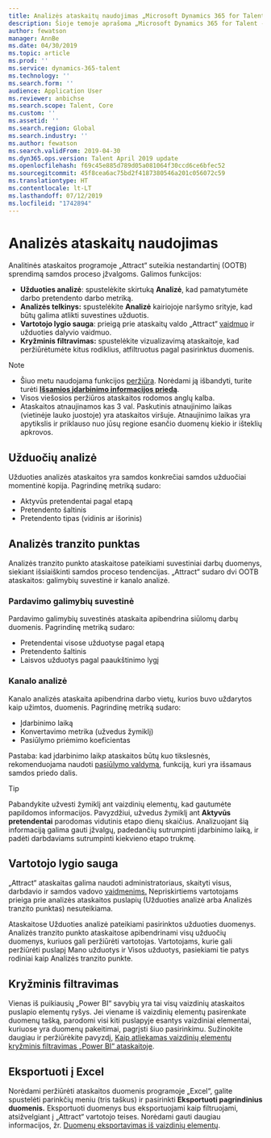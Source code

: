 ```yaml
---
title: Analizės ataskaitų naudojimas „Microsoft Dynamics 365 for Talent - Attract”
description: Šioje temoje aprašoma „Microsoft Dynamics 365 for Talent - Attract” samdos procesų įžvalgų analizės ataskaitos.
author: fewatson
manager: AnnBe
ms.date: 04/30/2019
ms.topic: article
ms.prod: ''
ms.service: dynamics-365-talent
ms.technology: ''
ms.search.form: ''
audience: Application User
ms.reviewer: anbichse
ms.search.scope: Talent, Core
ms.custom: ''
ms.assetid: ''
ms.search.region: Global
ms.search.industry: ''
ms.author: fewatson
ms.search.validFrom: 2019-04-30
ms.dyn365.ops.version: Talent April 2019 update
ms.openlocfilehash: f69c45e885d789d05a081064f30ccd6ce6bfec52
ms.sourcegitcommit: 45f8cea6ac75bd2f4187380546a201c056072c59
ms.translationtype: HT
ms.contentlocale: lt-LT
ms.lasthandoff: 07/12/2019
ms.locfileid: "1742894"
---
```

# <a name="use-analytic-reports"></a>Analizės ataskaitų naudojimas

Analitinės ataskaitos programoje „Attract“ suteikia nestandartinį (OOTB) sprendimą samdos proceso įžvalgoms. Galimos funkcijos:

- **Užduoties analizė**: spustelėkite skirtuką **Analizė**, kad pamatytumėte darbo pretendento darbo metriką.
- **Analizės telkinys:** spustelėkite **Analizė** kairiojoje naršymo srityje, kad būtų galima atlikti suvestines užduotis.
- **Vartotojo lygio sauga**: prieigą prie ataskaitų valdo „Attract“ [vaidmuo](security-attract.md) ir užduoties dalyvio vaidmuo.
- **Kryžminis filtravimas:** spustelėkite vizualizavimą ataskaitoje, kad peržiūrėtumėte kitus rodiklius, atfiltruotus pagal pasirinktus duomenis.

>[!NOTE] 
>- Šiuo metu naudojama funkcijos [peržiūra](access-preview-feature.md). Norėdami ją išbandyti, turite turėti [**Išsamios įdarbinimo informacijos priedą**](attract-comprehensive-hiring.md).
>- Visos viešosios peržiūros ataskaitos rodomos anglų kalba.
>- Ataskaitos atnaujinamos kas 3 val. Paskutinis atnaujinimo laikas (vietinėje lauko juostoje) yra ataskaitos viršuje. Atnaujinimo laikas yra apytikslis ir priklauso nuo jūsų regione esančio duomenų kiekio ir išteklių apkrovos.

## <a name="job-analytics"></a>Užduočių analizė

Užduoties analizės ataskaitos yra samdos konkrečiai samdos užduočiai momentinė kopija.  Pagrindinę metriką sudaro:

- Aktyvūs pretendentai pagal etapą
- Pretendento šaltinis
- Pretendento tipas (vidinis ar išorinis)

## <a name="analytics-hub"></a>Analizės tranzito punktas

Analizės tranzito punkto ataskaitose pateikiami suvestiniai darbų duomenys, siekiant išsiaiškinti samdos proceso tendencijas. „Attract“ sudaro dvi OOTB ataskaitos: galimybių suvestinė ir kanalo analizė.

### <a name="pipeline-summary"></a>Pardavimo galimybių suvestinė

Pardavimo galimybių suvestinės ataskaita apibendrina siūlomų darbų duomenis. Pagrindinę metriką sudaro:

- Pretendentai visose užduotyse pagal etapą
- Pretendento šaltinis
- Laisvos užduotys pagal paaukštinimo lygį

### <a name="funnel-analysis"></a>Kanalo analizė

Kanalo analizės ataskaita apibendrina darbo vietų, kurios buvo uždarytos kaip užimtos, duomenis. Pagrindinę metriką sudaro:

- Įdarbinimo laiką
- Konvertavimo metrika (užvedus žymiklį)
- Pasiūlymo priėmimo koeficientas

Pastaba: kad įdarbinimo laikp ataskaitos būtų kuo tikslesnės, rekomenduojama naudoti [pasiūlymo valdymą](offer-setup.md), funkciją, kuri yra išsamaus samdos priedo dalis.

>[!TIP] 
>Pabandykite užvesti žymiklį ant vaizdinių elementų, kad gautumėte papildomos informacijos. Pavyzdžiui, užvedus žymiklį ant **Aktyvūs pretendentai** parodomas vidutinis etapo dienų skaičius. Analizuojant šią informaciją galima gauti įžvalgų, padedančių sutrumpinti įdarbinimo laiką, ir padėti darbdaviams sutrumpinti kiekvieno etapo trukmę.

## <a name="user-specific-security"></a>Vartotojo lygio sauga

„Attract“ ataskaitas galima naudoti administratoriaus, skaityti visus, darbdavio ir samdos vadovo [vaidmenims.](security-attract.md) Nepriskirtiems vartotojams prieiga prie analizės ataskaitos puslapių (Užduoties analizė arba Analizės tranzito punktas) nesuteikiama.

Ataskaitose Užduoties analizė pateikiami pasirinktos užduoties duomenys. Analizės tranzito punkto ataskaitose apibendrinami visų užduočių duomenys, kuriuos gali peržiūrėti vartotojas. Vartotojams, kurie gali peržiūrėti puslapį Mano užduotys ir Visos užduotys, pasiekiami tie patys rodiniai kaip Analizės tranzito punkte.

## <a name="cross-filter"></a>Kryžminis filtravimas

Vienas iš puikiausių „Power BI“ savybių yra tai visų vaizdinių ataskaitos puslapio elementų ryšys. Jei viename iš vaizdinių elementų pasirenkate duomenų tašką, parodomi visi kiti puslapyje esantys vaizdiniai elementai, kuriuose yra duomenų pakeitimai, pagrįsti šiuo pasirinkimu. Sužinokite daugiau ir peržiūrėkite pavyzdį, [Kaip atliekamas vaizdinių elementų kryžminis filtravimas „Power BI“ ataskaitoje](https://docs.microsoft.com/power-bi/consumer/end-user-interactions).

## <a name="export-to-excel"></a>Eksportuoti į Excel

Norėdami peržiūrėti ataskaitos duomenis programoje „Excel“, galite spustelėti parinkčių meniu (tris taškus) ir pasirinkti **Eksportuoti pagrindinius duomenis.** Eksportuoti duomenys bus eksportuojami kaip filtruojami, atsižvelgiant į „Attract“ vartotojo teises. Norėdami gauti daugiau informacijos, žr. [Duomenų eksportavimas iš vaizdinių elementų](https://docs.microsoft.com/power-bi/visuals/power-bi-visualization-export-data).
